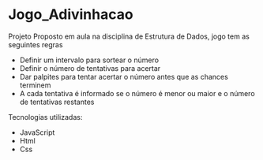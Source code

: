 # Jogo_Adivinhacao

Projeto Proposto em aula na disciplina de Estrutura de Dados, jogo tem as seguintes regras
 - Definir um intervalo para sortear o número
 - Definir o número de tentativas para acertar
 - Dar palpites para tentar acertar o número antes que as chances terminem
 - A cada tentativa é informado se o número é menor ou maior e o número de tentativas restantes

Tecnologias utilizadas:
 - JavaScript
 - Html
 - Css

